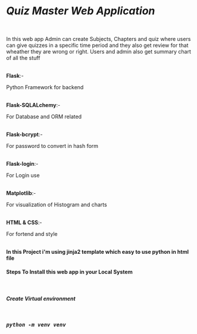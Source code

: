 <h1><i>Quiz Master Web Application</i></h1><br/>
<p>In this web app Admin can create Subjects, Chapters and quiz where users can give quizzes in a specific time period and they also get review for that wheather they are wrong or right. Users and admin also get summary chart of all the stuff</p><br/>
<b>Flask</b>:- <p>Python Framework for backend</p><br/>
<b>Flask-SQLALchemy</b>:- <p>For Database and ORM related </p><br/>
<b>Flask-bcrypt</b>:- <p>For password to convert in hash form</p><br/>
<b>Flask-login</b>:- <p>For Login use</p><br/>
<b>Matplotlib</b>:- <p>For visualization of Histogram and charts </p><br/>
<b>HTML & CSS</b>:- <p>For fortend and style</p><br/>
<b>In this Project i'm using jinja2 template which easy to use python in html file </b>



<h4>Steps To Install this web app in your Local System</h4><br/>
<h5>Create Virtual environment<h5/><br/>
<pre>python -m venv venv </pre><br/>

